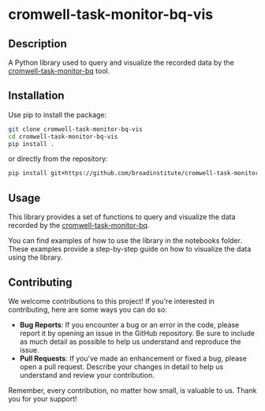 # cromwell-task-monitor-bq-vis

## Description
A Python library used to query and visualize the recorded data by the [cromwell-task-monitor-bq](https://github.com/broadinstitute/cromwell-task-monitor-bq) tool.

## Installation
Use pip to install the package:
```bash
git clone cromwell-task-monitor-bq-vis
cd cromwell-task-monitor-bq-vis
pip install .
```
or directly from the repository:
```bash
pip install git+https://github.com/broadinstitute/cromwell-task-monitor-bq-vis.git
```

## Usage
This library provides a set of functions to query and visualize the data recorded by the [cromwell-task-monitor-bq](https://github.com/broadinstitute/cromwell-task-monitor-bq). 

You can find examples of how to use the library in the notebooks folder. These examples provide a step-by-step guide on how to visualize the data using the library.

## Contributing
We welcome contributions to this project! If you're interested in contributing, here are some ways you can do so:

- **Bug Reports**: If you encounter a bug or an error in the code, please report it by opening an issue in the GitHub repository. Be sure to include as much detail as possible to help us understand and reproduce the issue.  
- **Pull Requests**: If you've made an enhancement or fixed a bug, please open a pull request. Describe your changes in detail to help us understand and review your contribution.

Remember, every contribution, no matter how small, is valuable to us. Thank you for your support!



